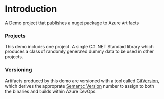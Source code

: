 # Introduction 
A Demo project that publishes a nuget package to Azure Artifacts

### Projects

This demo includes one project.  A single C# .NET Standard library which produces a class of randomly generated dummy data to be used in other projects.

### Versioning

Artifacts produced by this demo are versioned with a tool called [GitVersion](https://github.com/GitTools/GitVersion), which derives the approprate [Semantic Version](http://semver.org) number to assign to both the binaries and builds within Azure DevOps.
